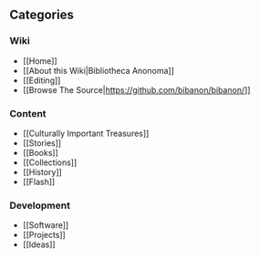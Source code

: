 ## Categories

### Wiki

* [[Home]]
* [[About this Wiki|Bibliotheca Anonoma]]
* [[Editing]]
* [[Browse The Source|https://github.com/bibanon/bibanon/]]

### Content

* [[Culturally Important Treasures]]
* [[Stories]]
* [[Books]]
* [[Collections]]
* [[History]]
* [[Flash]]

### Development

* [[Software]]
* [[Projects]]
* [[Ideas]]
